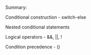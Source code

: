 Summary: 

Conditional construction - switch-else

Nested conditional statements

Logical operators - &&, ||, !

Condition precedence - ()
